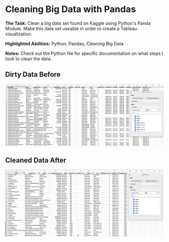 # Cleaning Big Data with Pandas

**The Task:** Clean a big data set found on Kaggle using Python's Panda Module. Make this data set useable in order to create a Tableau visualization. 

**Highlighted Abilities:** Python, Pandas, Cleaning Big Data

**Notes:** Check out the Python file for specific documentation on what steps I took to clean the data. 


## Dirty Data Before
![alt text](https://github.com/asilich123/Resume_Projects/blob/main/Python/PANDAS%20-%20Cleaning%20Big%20Data/Images/Dirty%20Data.png?raw=true)

## Cleaned Data After
![alt text](https://github.com/asilich123/Resume_Projects/blob/main/Python/PANDAS%20-%20Cleaning%20Big%20Data/Images/Clean%20Data.png?raw=true)